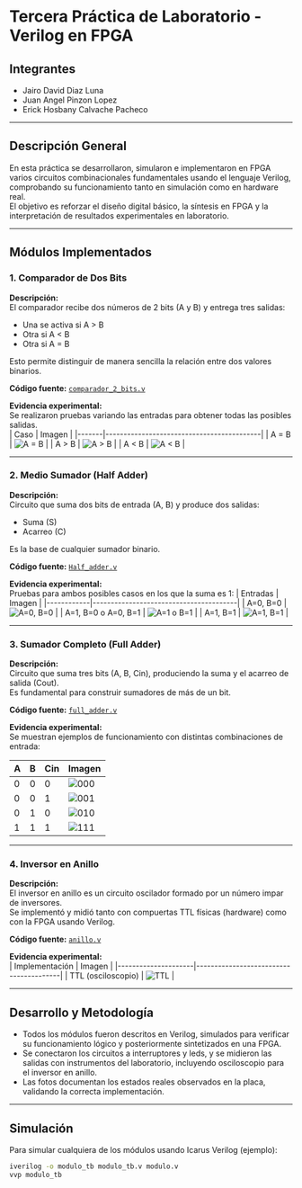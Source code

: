 # Tercera Práctica de Laboratorio - Verilog en FPGA

## Integrantes

- Jairo David Diaz Luna
- Juan Angel Pinzon Lopez
- Erick Hosbany Calvache Pacheco

---

## Descripción General

En esta práctica se desarrollaron, simularon e implementaron en FPGA varios circuitos combinacionales fundamentales usando el lenguaje Verilog, comprobando su funcionamiento tanto en simulación como en hardware real.  
El objetivo es reforzar el diseño digital básico, la síntesis en FPGA y la interpretación de resultados experimentales en laboratorio.

---

## Módulos Implementados

### 1. Comparador de Dos Bits

**Descripción:**  
El comparador recibe dos números de 2 bits (A y B) y entrega tres salidas:  
- Una se activa si A > B  
- Otra si A < B  
- Otra si A = B  

Esto permite distinguir de manera sencilla la relación entre dos valores binarios.

**Código fuente:** [`comparador_2_bits.v`](./comparador_2_bits.v)

**Evidencia experimental:**  
Se realizaron pruebas variando las entradas para obtener todas las posibles salidas.  
| Caso  | Imagen                                    |
|-------|-------------------------------------------|
| A = B | ![A = B](Imagenes/comparador_AB_igual.jpg) |
| A > B | ![A > B](Imagenes/comparador_A_mayor_B.jpg) |
| A < B | ![A < B](Imagenes/comparador_A_menor_B.jpg) |

---

### 2. Medio Sumador (Half Adder)

**Descripción:**  
Circuito que suma dos bits de entrada (A, B) y produce dos salidas:  
- Suma (S)  
- Acarreo (C)

Es la base de cualquier sumador binario.

**Código fuente:** [`Half_adder.v`](./Half_adder.v)

**Evidencia experimental:**  
Pruebas para ambos posibles casos en los que la suma es 1:
| Entradas   | Imagen                                 |
|------------|----------------------------------------|
| A=0, B=0   | ![A=0, B=0](Imagenes/half_adder_00.jpg) |
| A=1, B=0 o A=0, B=1 | ![A=1 o B=1](Imagenes/half_adder_01.jpg) |
| A=1, B=1   | ![A=1, B=1](Imagenes/half_adder_11.jpg) |

---

### 3. Sumador Completo (Full Adder)

**Descripción:**  
Circuito que suma tres bits (A, B, Cin), produciendo la suma y el acarreo de salida (Cout).  
Es fundamental para construir sumadores de más de un bit.

**Código fuente:** [`full_adder.v`](./full_adder.v)

**Evidencia experimental:**  
Se muestran ejemplos de funcionamiento con distintas combinaciones de entrada:

| A | B | Cin | Imagen                                  |
|---|---|-----|-----------------------------------------|
| 0 | 0 | 0   | ![000](Imagenes/full_adder_000.jpg)     |
| 0 | 0 | 1   | ![001](Imagenes/full_adder_001.jpg)     |
| 0 | 1 | 0   | ![010](Imagenes/full_adder_01X.jpg)     |
| 1 | 1 | 1   | ![111](Imagenes/full_adder_111.jpg)     |

---

### 4. Inversor en Anillo

**Descripción:**  
El inversor en anillo es un circuito oscilador formado por un número impar de inversores.  
Se implementó y midió tanto con compuertas TTL físicas (hardware) como con la FPGA usando Verilog.

**Código fuente:** [`anillo.v`](./anillo.v)

**Evidencia experimental:**  
| Implementación       | Imagen                                 |
|---------------------|----------------------------------------|
| TTL (osciloscopio)  | ![TTL](Imagenes/inversor_anillo_ttl.jpg) |

---

## Desarrollo y Metodología

- Todos los módulos fueron descritos en Verilog, simulados para verificar su funcionamiento lógico y posteriormente sintetizados en una FPGA.
- Se conectaron los circuitos a interruptores y leds, y se midieron las salidas con instrumentos del laboratorio, incluyendo osciloscopio para el inversor en anillo.
- Las fotos documentan los estados reales observados en la placa, validando la correcta implementación.

---

## Simulación

Para simular cualquiera de los módulos usando Icarus Verilog (ejemplo):

```sh
iverilog -o modulo_tb modulo_tb.v modulo.v
vvp modulo_tb
